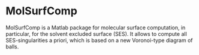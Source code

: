 # MolSurfComp
MolSurfComp is a Matlab package for molecular surface computation, in particular, for the solvent excluded surface (SES). It allows to compute all SES-singularities a priori, which is based on a new Voronoi-type diagram of balls.
